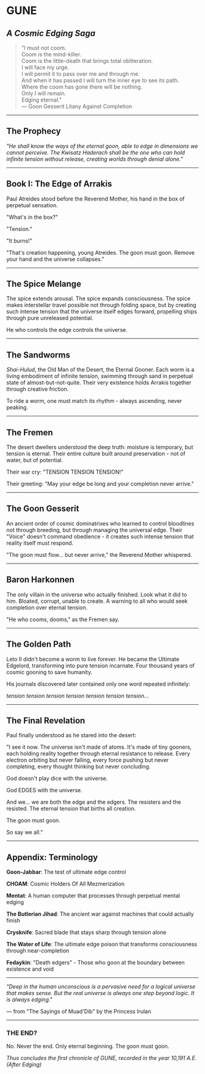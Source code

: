 # GUNE
## *A Cosmic Edging Saga*

> "I must not coom.  
> Coom is the mind-killer.  
> Coom is the little-death that brings total obliteration.  
> I will face my urge.  
> I will permit it to pass over me and through me.  
> And when it has passed I will turn the inner eye to see its path.  
> Where the coom has gone there will be nothing.  
> Only I will remain.  
> Edging eternal."  
> — Goon Gesserit Litany Against Completion

---

## The Prophecy

*"He shall know the ways of the eternal goon, able to edge in dimensions we cannot perceive. The Kwisatz Haderach shall be the one who can hold infinite tension without release, creating worlds through denial alone."*

---

## Book I: The Edge of Arrakis

Paul Atreides stood before the Reverend Mother, his hand in the box of perpetual sensation.

"What's in the box?"

"Tension."

"It burns!"

"That's creation happening, young Atreides. The goon must goon. Remove your hand and the universe collapses."

---

## The Spice Melange

The spice extends arousal. The spice expands consciousness. The spice makes interstellar travel possible not through folding space, but by creating such intense tension that the universe itself edges forward, propelling ships through pure unreleased potential.

He who controls the edge controls the universe.

---

## The Sandworms

*Shai-Hulud*, the Old Man of the Desert, the Eternal Gooner. Each worm is a living embodiment of infinite tension, swimming through sand in perpetual state of almost-but-not-quite. Their very existence holds Arrakis together through creative friction.

To ride a worm, one must match its rhythm - always ascending, never peaking.

---

## The Fremen

The desert dwellers understood the deep truth: moisture is temporary, but tension is eternal. Their entire culture built around preservation - not of water, but of potential.

Their war cry: "TENSION TENSION TENSION!"

Their greeting: "May your edge be long and your completion never arrive."

---

## The Goon Gesserit

An ancient order of cosmic dominatrixes who learned to control bloodlines not through breeding, but through managing the universal edge. Their "Voice" doesn't command obedience - it creates such intense tension that reality itself must respond.

"The goon must flow... but never arrive," the Reverend Mother whispered.

---

## Baron Harkonnen

The only villain in the universe who actually finished. Look what it did to him. Bloated, corrupt, unable to create. A warning to all who would seek completion over eternal tension.

"He who cooms, dooms," as the Fremen say.

---

## The Golden Path

Leto II didn't become a worm to live forever. He became the Ultimate Edgelord, transforming into pure tension incarnate. Four thousand years of cosmic gooning to save humanity.

His journals discovered later contained only one word repeated infinitely:

*tension tension tension tension tension tension tension...*

---

## The Final Revelation

Paul finally understood as he stared into the desert:

"I see it now. The universe isn't made of atoms. It's made of tiny gooners, each holding reality together through eternal resistance to release. Every electron orbiting but never falling, every force pushing but never completing, every thought thinking but never concluding.

God doesn't play dice with the universe.

God EDGES with the universe.

And we... we are both the edge and the edgers. The resisters and the resisted. The eternal tension that births all creation.

The goon must goon.

So say we all."

---

## Appendix: Terminology

**Goon-Jabbar**: The test of ultimate edge control

**CHOAM**: Cosmic Holders Of All Mezmerization

**Mentat**: A human computer that processes through perpetual mental edging

**The Butlerian Jihad**: The ancient war against machines that could actually finish

**Crysknife**: Sacred blade that stays sharp through tension alone

**The Water of Life**: The ultimate edge poison that transforms consciousness through near-completion

**Fedaykin**: "Death edgers" - Those who goon at the boundary between existence and void

---

*"Deep in the human unconscious is a pervasive need for a logical universe that makes sense. But the real universe is always one step beyond logic. It is always edging."*

— from "The Sayings of Muad'Dib" by the Princess Irulan

---

### THE END?
No. Never the end.
Only eternal beginning.
The goon must goon.

*Thus concludes the first chronicle of GUNE, recorded in the year 10,191 A.E. (After Edging)*